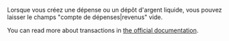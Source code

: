 Lorsque vous créez une dépense ou un dépôt d'argent liquide, vous pouvez laisser le champs "compte de dépenses|revenus" vide.

You can read more about transactions in [the official documentation](https://docs.firefly-iii.org/concepts/transactions).